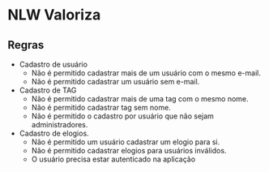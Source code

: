 # NLW Valoriza

## Regras


- Cadastro de usuário
    - Não é permitido cadastrar mais de um usuário com o mesmo e-mail.
    - Não é permitido cadastrar um usuário sem e-mail.
- Cadastro de TAG
    - Não é permitido cadastrar mais de uma tag com o mesmo nome.
    - Não é permitido cadastrar tag sem nome.
    - Não é permitido o cadastro por usuário que não sejam administradores.
- Cadastro de elogios.
    - Não é permitido um usuário cadastrar um elogio para si.
    - Não é permitido cadastrar elogios para usuários inválidos.
    - O usuário precisa estar autenticado na aplicação